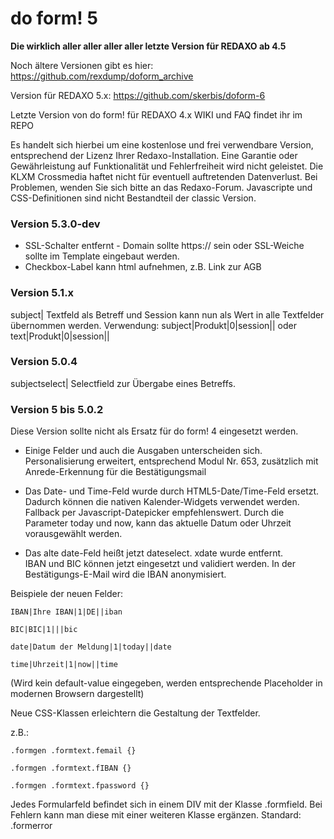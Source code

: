 do form! 5
=================

**Die wirklich aller aller aller aller letzte Version für REDAXO ab 4.5**

Noch ältere Versionen gibt es hier: https://github.com/rexdump/doform_archive

Version für REDAXO 5.x: https://github.com/skerbis/doform-6

Letzte Version von do form! für REDAXO 4.x
WIKI und FAQ findet ihr im REPO



Es handelt sich hierbei um eine kostenlose und frei verwendbare Version, entsprechend der Lizenz Ihrer Redaxo-Installation. Eine Garantie oder Gewährleistung auf Funktionalität und Fehlerfreiheit wird nicht geleistet. Die KLXM Crossmedia haftet nicht für eventuell auftretenden Datenverlust. Bei Problemen, wenden Sie sich bitte an das Redaxo-Forum. 
Javascripte und CSS-Definitionen sind nicht Bestandteil der classic Version.

### Version 5.3.0-dev
- SSL-Schalter entfernt - Domain sollte https:// sein oder SSL-Weiche sollte im Template eingebaut werden.
- Checkbox-Label kann html aufnehmen, z.B. Link zur AGB 

### Version 5.1.x 
subject| 
Textfeld als Betreff
und Session kann nun als Wert in alle Textfelder übernommen werden. 
Verwendung: subject|Produkt|0|session||  oder text|Produkt|0|session||

### Version 5.0.4 
subjectselect| 
Selectfield zur Übergabe eines Betreffs. 

### Version 5 bis  5.0.2 

Diese Version sollte nicht als Ersatz für do form! 4 eingesetzt werden.

-   Einige Felder und auch die Ausgaben unterscheiden sich.  Personalisierung
    erweitert, entsprechend Modul Nr. 653, zusätzlich mit Anrede-Erkennung für
    die Bestätigungsmail

-   Das Date- und Time-Feld wurde durch HTML5-Date/Time-Feld ersetzt. Dadurch können die nativen
    Kalender-Widgets verwendet werden. Fallback per Javascript-Datepicker
    empfehlenswert. Durch die Parameter today und now, kann das aktuelle Datum oder Uhrzeit
    vorausgewählt werden.

-   Das alte date-Feld heißt jetzt dateselect. xdate wurde entfernt.  
    IBAN und BIC können jetzt eingesetzt und validiert werden. In der
    Bestätigungs-E-Mail wird die IBAN anonymisiert.

Beispiele der neuen Felder:

`IBAN|Ihre IBAN|1|DE||iban `

`BIC|BIC|1|||bic `

`date|Datum der Meldung|1|today||date `

`time|Uhrzeit|1|now||time `

(Wird kein default-value eingegeben, werden entsprechende Placeholder in
modernen Browsern dargestellt)

Neue CSS-Klassen erleichtern die Gestaltung der Textfelder.

z.B.:

`.formgen .formtext.femail {} `

`.formgen .formtext.fIBAN {} `

`.formgen .formtext.fpassword {} `


Jedes Formularfeld befindet sich in einem DIV mit der Klasse .formfield. Bei
Fehlern kann man diese mit einer weiteren Klasse ergänzen.  Standard: .formerror
